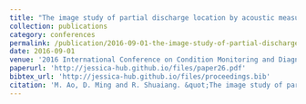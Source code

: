 ```yaml
---
title: "The image study of partial discharge location by acoustic measurement"
collection: publications
category: conferences
permalink: /publication/2016-09-01-the-image-study-of-partial-discharge-location-by-acoustic-measurement
date: 2016-09-01
venue: '2016 International Conference on Condition Monitoring and Diagnosis (CMD)'
paperurl: 'http://jessica-hub.github.io/files/paper26.pdf'
bibtex_url: 'http://jessica-hub.github.io/files/proceedings.bib'
citation: 'M. Ao, D. Ming and R. Shuaiang. &quot;The image study of partial discharge location by acoustic measurement.&quot; <i>2016 International Conference on Condition Monitoring and Diagnosis (CMD)</i>, pp. 733–736, 2016.'
---
```


